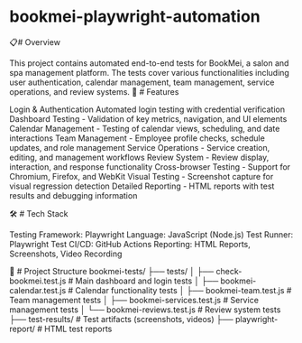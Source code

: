 

# bookmei-playwright-automation

📋# Overview

This project contains automated end-to-end tests for BookMei, a salon and spa management platform. The tests cover various functionalities including user authentication, calendar management, team management, service operations, and review systems.
🚀 # Features

Login & Authentication 
Automated login testing with credential verification
Dashboard Testing - Validation of key metrics, navigation, and UI elements
Calendar Management - Testing of calendar views, scheduling, and date interactions
Team Management - Employee profile checks, schedule updates, and role management
Service Operations - Service creation, editing, and management workflows
Review System - Review display, interaction, and response functionality
Cross-browser Testing - Support for Chromium, Firefox, and WebKit
Visual Testing - Screenshot capture for visual regression detection
Detailed Reporting - HTML reports with test results and debugging information

🛠️ # Tech Stack

Testing Framework: Playwright
Language: JavaScript (Node.js)
Test Runner: Playwright Test
CI/CD: GitHub Actions
Reporting: HTML Reports, Screenshots, Video Recording

📁 # Project Structure
bookmei-tests/
├── tests/
│   ├── check-bookmei.test.js      # Main dashboard and login tests
│   ├── bookmei-calendar.test.js   # Calendar functionality tests
│   ├── bookmei-team.test.js       # Team management tests
│   ├── bookmei-services.test.js   # Service management tests
│   └── bookmei-reviews.test.js    # Review system tests
├── test-results/                  # Test artifacts (screenshots, videos)
├── playwright-report/             # HTML test reports
